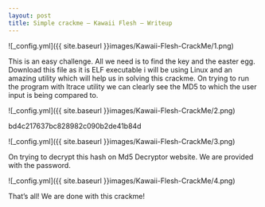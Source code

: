 ```yaml
---
layout: post
title: Simple crackme — Kawaii Flesh — Writeup
---
```

![_config.yml]({{ site.baseurl }}images/Kawaii-Flesh-CrackMe/1.png)

This is an easy challenge. All we need is to find the key and the easter egg. Download this file as it is ELF executable i will be using Linux and an amazing utility which will help us in solving this crackme.
On trying to run the program with ltrace utility we can clearly see the MD5 to which the user input is being compared to.

![_config.yml]({{ site.baseurl }}images/Kawaii-Flesh-CrackMe/2.png)

bd4c217637bc828982c090b2de41b84d

![_config.yml]({{ site.baseurl }}images/Kawaii-Flesh-CrackMe/3.png)

On trying to decrypt this hash on Md5 Decryptor website. We are provided with the password.

![_config.yml]({{ site.baseurl }}images/Kawaii-Flesh-CrackMe/4.png)

That’s all! We are done with this crackme!
